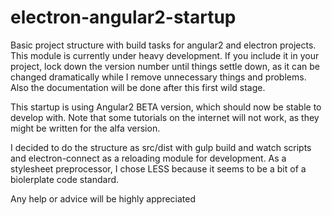 # electron-angular2-startup
Basic project structure with build tasks for angular2 and electron projects. This module is currently under heavy development. If you include it in your project, lock down the version number until things settle down, as it can be changed dramatically while I remove unnecessary things and problems. Also the documentation will be done after this first wild stage.

This startup is using Angular2 BETA version, which should now be stable to develop with. Note that some tutorials on the internet will not work, as they might be written for the alfa version. 

I decided to do the structure as src/dist with gulp build and watch scripts and electron-connect as a reloading module for development. As a stylesheet preprocessor, I chose LESS because it seems to be a bit of a biolerplate code standard.

Any help or advice will be highly appreciated
